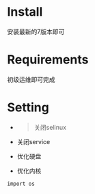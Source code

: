 # Install

安装最新的7版本即可

# Requirements

初级运维即可完成

# Setting

* > 关闭selinux
* 关闭service

* 优化硬盘

* 优化内核





```
import os

```



